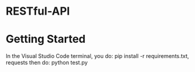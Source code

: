 # RESTful-API

# Getting Started
In the Visual Studio Code terminal, you do: pip install -r requirements.txt, requests 
then do: python test.py
